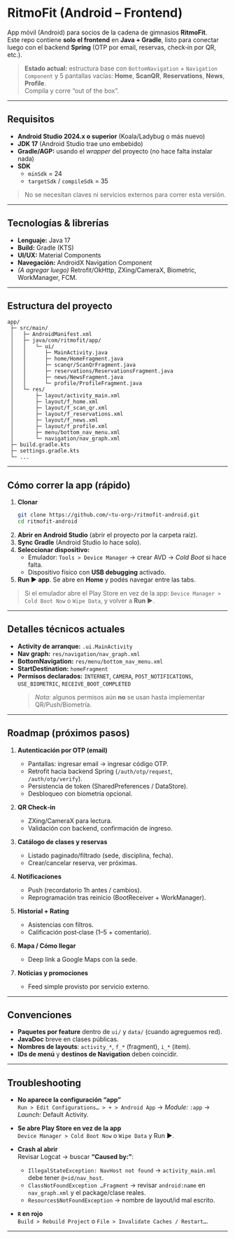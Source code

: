 # RitmoFit (Android – Frontend)

App móvil (Android) para socios de la cadena de gimnasios **RitmoFit**.  
Este repo contiene **solo el frontend** en **Java + Gradle**, listo para conectar luego con el backend **Spring** (OTP por email, reservas, check‑in por QR, etc.).

> **Estado actual:** estructura base con `BottomNavigation` + `Navigation Component` y 5 pantallas vacías: **Home**, **ScanQR**, **Reservations**, **News**, **Profile**.  
> Compila y corre “out of the box”.

---

## Requisitos

- **Android Studio 2024.x o superior** (Koala/Ladybug o más nuevo)
- **JDK 17** (Android Studio trae uno embebido)
- **Gradle/AGP:** usando el *wrapper* del proyecto (no hace falta instalar nada)
- **SDK**
  - `minSdk` = 24
  - `targetSdk` / `compileSdk` = 35

> No se necesitan claves ni servicios externos para correr esta versión.

---

## Tecnologías & librerías

- **Lenguaje:** Java 17  
- **Build:** Gradle (KTS)  
- **UI/UX:** Material Components  
- **Navegación:** AndroidX Navigation Component  
- *(A agregar luego)* Retrofit/OkHttp, ZXing/CameraX, Biometric, WorkManager, FCM.

---

## Estructura del proyecto

```
app/
 ├─ src/main/
 │   ├─ AndroidManifest.xml
 │   ├─ java/com/ritmofit/app/
 │   │   └─ ui/
 │   │      ├─ MainActivity.java
 │   │      ├─ home/HomeFragment.java
 │   │      ├─ scanqr/ScanQrFragment.java
 │   │      ├─ reservations/ReservationsFragment.java
 │   │      ├─ news/NewsFragment.java
 │   │      └─ profile/ProfileFragment.java
 │   └─ res/
 │       ├─ layout/activity_main.xml
 │       ├─ layout/f_home.xml
 │       ├─ layout/f_scan_qr.xml
 │       ├─ layout/f_reservations.xml
 │       ├─ layout/f_news.xml
 │       ├─ layout/f_profile.xml
 │       ├─ menu/bottom_nav_menu.xml
 │       └─ navigation/nav_graph.xml
 ├─ build.gradle.kts
 ├─ settings.gradle.kts
 └─ ...
```

---

## Cómo correr la app (rápido)

1. **Clonar**
   ```bash
   git clone https://github.com/<tu-org>/ritmofit-android.git
   cd ritmofit-android
   ```
2. **Abrir en Android Studio** (abrir el proyecto por la carpeta raíz).
3. **Sync Gradle** (Android Studio lo hace solo).
4. **Seleccionar dispositivo:**
   - Emulador: `Tools > Device Manager` → crear AVD → *Cold Boot* si hace falta.
   - Dispositivo físico con **USB debugging** activado.
5. **Run ▶ app**. Se abre en **Home** y podés navegar entre las tabs.

> Si el emulador abre el Play Store en vez de la app: `Device Manager > Cold Boot Now` o `Wipe Data`, y volver a **Run ▶**.

---

## Detalles técnicos actuales

- **Activity de arranque:** `.ui.MainActivity`
- **Nav graph:** `res/navigation/nav_graph.xml`
- **BottomNavigation:** `res/menu/bottom_nav_menu.xml`
- **StartDestination:** `homeFragment`
- **Permisos declarados:** `INTERNET`, `CAMERA`, `POST_NOTIFICATIONS`, `USE_BIOMETRIC`, `RECEIVE_BOOT_COMPLETED`  
  > *Nota:* algunos permisos aún **no** se usan hasta implementar QR/Push/Biometría.

---

## Roadmap (próximos pasos)

1. **Autenticación por OTP (email)**
   - Pantallas: ingresar email → ingresar código OTP.
   - Retrofit hacia backend Spring (`/auth/otp/request`, `/auth/otp/verify`).
   - Persistencia de token (SharedPreferences / DataStore).
   - Desbloqueo con biometría opcional.

2. **QR Check‑in**
   - ZXing/CameraX para lectura.
   - Validación con backend, confirmación de ingreso.

3. **Catálogo de clases y reservas**
   - Listado paginado/filtrado (sede, disciplina, fecha).
   - Crear/cancelar reserva, ver próximas.

4. **Notificaciones**
   - Push (recordatorio 1h antes / cambios).
   - Reprogramación tras reinicio (BootReceiver + WorkManager).

5. **Historial + Rating**
   - Asistencias con filtros.
   - Calificación post‑clase (1–5 + comentario).

6. **Mapa / Cómo llegar**
   - Deep link a Google Maps con la sede.

7. **Noticias y promociones**
   - Feed simple provisto por servicio externo.

---

## Convenciones

- **Paquetes por feature** dentro de `ui/` y `data/` (cuando agreguemos red).
- **JavaDoc** breve en clases públicas.
- **Nombres de layouts**: `activity_*`, `f_*` (fragment), `i_*` (item).
- **IDs de menú** y **destinos de Navigation** deben coincidir.

---

## Troubleshooting

- **No aparece la configuración “app”**  
  `Run > Edit Configurations… > + > Android App` → *Module:* `:app` → *Launch:* Default Activity.

- **Se abre Play Store en vez de la app**  
  `Device Manager > Cold Boot Now` o `Wipe Data` y Run ▶.

- **Crash al abrir**  
  Revisar Logcat → buscar **“Caused by:”**:
  - `IllegalStateException: NavHost not found` → `activity_main.xml` debe tener `@+id/nav_host`.
  - `ClassNotFoundException …Fragment` → revisar `android:name` en `nav_graph.xml` y el package/clase reales.
  - `Resources$NotFoundException` → nombre de layout/id mal escrito.

- **`R` en rojo**  
  `Build > Rebuild Project` o `File > Invalidate Caches / Restart…`.

---
